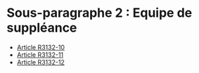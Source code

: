 # Sous-paragraphe 2 : Equipe de suppléance

* [Article R3132-10](./LEGIARTI000018534393.md)
* [Article R3132-11](./LEGIARTI000018534391.md)
* [Article R3132-12](./LEGIARTI000018534389.md)
